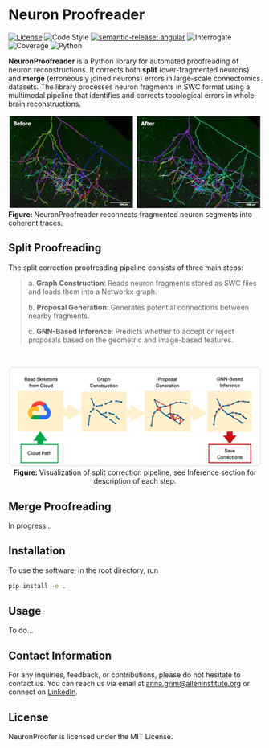 # Neuron Proofreader

[![License](https://img.shields.io/badge/license-MIT-brightgreen)](LICENSE)
![Code Style](https://img.shields.io/badge/code%20style-black-black)
[![semantic-release: angular](https://img.shields.io/badge/semantic--release-angular-e10079?logo=semantic-release)](https://github.com/semantic-release/semantic-release)
![Interrogate](https://img.shields.io/badge/interrogate-37.5%25-red)
![Coverage](https://img.shields.io/badge/coverage-100%25-brightgreen?logo=codecov)
![Python](https://img.shields.io/badge/python->=3.7-blue?logo=python)


<b> NeuronProofreader</b> is a Python library for automated proofreading of neuron reconstructions. It corrects both <b>split</b>  (over-fragmented neurons) and <b>merge</b>  (erroneously joined neurons) errors in large-scale connectomics datasets. The library processes neuron fragments in SWC format using a multimodal pipeline that identifies and corrects topological errors in whole-brain reconstructions.

<p>
  <img src="imgs/result.png" width="900" alt="">
  <br>
   <b> Figure: </b>NeuronProofreader reconnects fragmented neuron segments into coherent traces.
</p>

## Split Proofreading

The split correction proofreading pipeline consists of three main steps:

<blockquote>
  <p>a. <strong>Graph Construction</strong>: Reads neuron fragments stored as SWC files and loads them into a Networkx graph.</p>
  <p>b. <strong>Proposal Generation</strong>: Generates potential connections between nearby fragments.</p>
  <p>c. <strong>GNN-Based Inference</strong>: Predicts whether to accept or reject proposals based on the geometric and image-based features.</p>
</blockquote>
<br>

<p align="center">
  <img src="imgs/pipeline.png" width="800" alt="pipeline">
    <br>
  <b> Figure: </b>Visualization of split correction pipeline, see Inference section for description of each step.
</p>


## Merge Proofreading

In progress...

## Installation
To use the software, in the root directory, run
```bash
pip install -e .
```

## Usage

To do...

## Contact Information
For any inquiries, feedback, or contributions, please do not hesitate to contact us. You can reach us via email at anna.grim@alleninstitute.org or connect on [LinkedIn](https://www.linkedin.com/in/anna-m-grim/).

## License
NeuronProofer is licensed under the MIT License.
